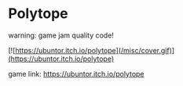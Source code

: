 # Polytope
warning: game jam quality code!

[![https://ubuntor.itch.io/polytope](/misc/cover.gif)](https://ubuntor.itch.io/polytope)

game link: https://ubuntor.itch.io/polytope
